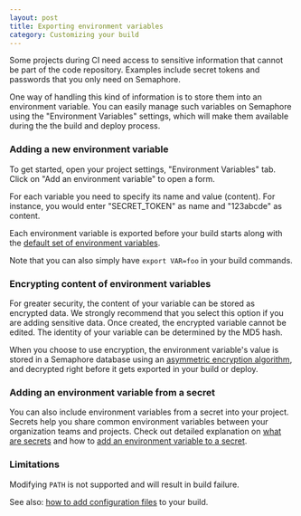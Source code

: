 ```yaml
---
layout: post
title: Exporting environment variables
category: Customizing your build
---
```


Some projects during CI need access to sensitive information that cannot be
part of the code repository. Examples include secret tokens and passwords that
you only need on Semaphore.

One way of handling this kind of information is to store them into an
environment variable. You can easily manage such variables on Semaphore using
the "Environment Variables" settings, which will make them available during the
the build and deploy process.

### Adding a new environment variable

To get started, open your project settings, "Environment Variables" tab. Click
on "Add an environment variable" to open a form.

For each variable you need to specify its name and value (content). For
instance, you would enter "SECRET_TOKEN" as name and "123abcde" as content.

Each environment variable is exported before your build starts along with
the [default set of environment variables](/docs/available-environment-variables.html).

Note that you can also simply have `export VAR=foo` in your build commands.

### Encrypting content of environment variables

For greater security, the content of your variable can be stored as encrypted
data. We strongly recommend that you select this option if you are adding
sensitive data. Once created, the encrypted variable cannot be edited. The
identity of your variable can be determined by the MD5 hash.

When you choose to use encryption, the environment variable's value is stored
in a Semaphore database using an
[asymmetric encryption algorithm](http://en.wikipedia.org/wiki/Public-key_cryptography),
and decrypted right before it gets exported in your build or deploy.

### Adding an environment variable from a secret

You can also include environment variables from a secret into your project.
Secrets help you share common environment variables between your organization
teams and projects. Check out detailed explanation on [what are secrets](/docs/secrets.html)
and how to [add an environment variable to a secret](/docs/secrets.html#adding-an-environment-variable-to-the-secret).

### Limitations

Modifying `PATH` is not supported and will result in build failure.

See also: [how to add configuration files](/docs/adding-configuration-files.html) to your build.
